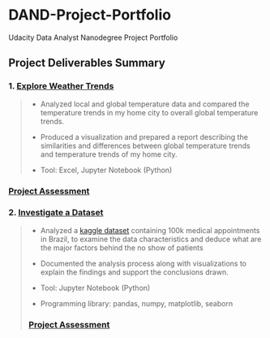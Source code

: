 # DAND-Project-Portfolio
Udacity Data Analyst Nanodegree Project Portfolio
## Project Deliverables Summary
### 1. [Explore Weather Trends](https://github.com/mohammedjfaziz/DAND-Project-Portfolio/tree/main/Project%201-Explore%20Weather%20Trends)
> * Analyzed local and global temperature data and compared the temperature trends in my home city to overall global temperature trends.
>
>
> * Produced a visualization and prepared a report describing the similarities and differences between global temperature trends and temperature trends of my home city.
>
>
> * Tool: Excel, Jupyter Notebook (Python)
>

### [Project Assessment](https://github.com/mohammedjfaziz/DAND-Project-Portfolio/blob/main/Project%201-Explore%20Weather%20Trends/Project%201-Review.pdf)

### 2. [Investigate a Dataset](https://github.com/mohammedjfaziz/DAND-Project-Portfolio/tree/main/Project%202-Investigate%20a%20Dataset)
> * Analyzed a [kaggle dataset](https://www.kaggle.com/joniarroba/noshowappointments) containing 100k medical appointments in Brazil, to examine the data characteristics and deduce what are the major factors behind the no show of patients
>
>
> * Documented the analysis process along with visualizations to explain the findings and support the conclusions drawn.
>
>
> * Tool: Jupyter Notebook (Python)
>
>
> * Programming library: pandas, numpy, matplotlib, seaborn
>### [Project Assessment](https://github.com/mohammedjfaziz/DAND-Project-Portfolio/blob/main/Project%202-Investigate%20a%20Dataset/Project%202%20-%20Review.pdf)

